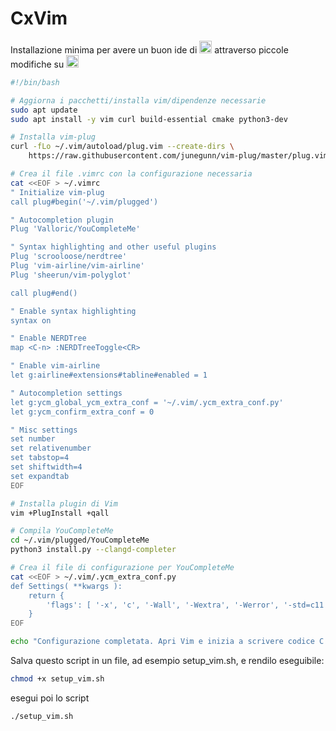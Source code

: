 # CxVim
Installazione minima per avere un buon ide di <img src="https://cdn.icon-icons.com/icons2/2415/PNG/512/c_original_logo_icon_146611.png" alt="java" width="20" height="20"/> attraverso piccole modifiche su <img src="https://upload.wikimedia.org/wikipedia/commons/thumb/4/4f/Icon-Vim.svg/1024px-Icon-Vim.svg.png" alt="java" width="20" height="20"/>
```.sh
#!/bin/bash

# Aggiorna i pacchetti/installa vim/dipendenze necessarie
sudo apt update
sudo apt install -y vim curl build-essential cmake python3-dev

# Installa vim-plug
curl -fLo ~/.vim/autoload/plug.vim --create-dirs \
    https://raw.githubusercontent.com/junegunn/vim-plug/master/plug.vim

# Crea il file .vimrc con la configurazione necessaria
cat <<EOF > ~/.vimrc
" Initialize vim-plug
call plug#begin('~/.vim/plugged')

" Autocompletion plugin
Plug 'Valloric/YouCompleteMe'

" Syntax highlighting and other useful plugins
Plug 'scrooloose/nerdtree'
Plug 'vim-airline/vim-airline'
Plug 'sheerun/vim-polyglot'

call plug#end()

" Enable syntax highlighting
syntax on

" Enable NERDTree
map <C-n> :NERDTreeToggle<CR>

" Enable vim-airline
let g:airline#extensions#tabline#enabled = 1

" Autocompletion settings
let g:ycm_global_ycm_extra_conf = '~/.vim/.ycm_extra_conf.py'
let g:ycm_confirm_extra_conf = 0

" Misc settings
set number
set relativenumber
set tabstop=4
set shiftwidth=4
set expandtab
EOF

# Installa plugin di Vim
vim +PlugInstall +qall

# Compila YouCompleteMe
cd ~/.vim/plugged/YouCompleteMe
python3 install.py --clangd-completer

# Crea il file di configurazione per YouCompleteMe
cat <<EOF > ~/.vim/.ycm_extra_conf.py
def Settings( **kwargs ):
    return {
        'flags': [ '-x', 'c', '-Wall', '-Wextra', '-Werror', '-std=c11', '-I/usr/include', '-I/usr/local/include' ],
    }
EOF

echo "Configurazione completata. Apri Vim e inizia a scrivere codice C!"
```
Salva questo script in un file, ad esempio setup_vim.sh, e rendilo eseguibile:
```.sh
chmod +x setup_vim.sh
```
esegui poi lo script 
```.sh
./setup_vim.sh
```
